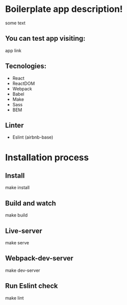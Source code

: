 # Boilerplate app description!

some text

## You can test app visiting:
app link

## Tecnologies:
* React
* ReactDOM
* Webpack
* Babel
* Make
* Sass
* BEM

## Linter
* Eslint (airbnb-base)

# Installation process
## Install
make install

## Build and watch
make build

## Live-server
make serve

## Webpack-dev-server
make dev-server

## Run Eslint check
make lint
